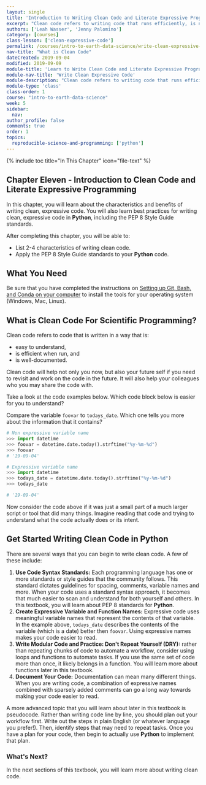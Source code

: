 ```yaml
---
layout: single
title: 'Introduction to Writing Clean Code and Literate Expressive Programming'
excerpt: "Clean code refers to writing code that runs efficiently, is not redundant and is easy for anyone to understand. Learn about the characteristics and benefits of writing clean, expressive code in Python."
authors: ['Leah Wasser', 'Jenny Palomino']
category: [courses]
class-lesson: ['clean-expressive-code']
permalink: /courses/intro-to-earth-data-science/write-clean-expressive-code/intro-to-clean-code/
nav-title: "What is Clean Code"
dateCreated: 2019-09-04
modified: 2019-09-09
module-title: 'Learn to Write Clean Code and Literate Expressive Programming'
module-nav-title: 'Write Clean Expressive Code'
module-description: "Clean code refers to writing code that runs efficiently, is not redundant and is easy for anyone to understand. Learn learn best practices for writing clean, expressive code in Python."
module-type: 'class'
class-order: 1
course: "intro-to-earth-data-science"
week: 5
sidebar:
  nav:
author_profile: false
comments: true
order: 1
topics:
  reproducible-science-and-programming: ['python']
---
```


{% include toc title="In This Chapter" icon="file-text" %}

<div class='notice--success' markdown="1">

## <i class="fa fa-ship" aria-hidden="true"></i> Chapter Eleven - Introduction to Clean Code and Literate Expressive Programming

In this chapter, you will learn about the characteristics and benefits of writing clean, expressive code. You will also learn best practices for writing clean, expressive code in **Python**, including the PEP 8 Style Guide standards.

After completing this chapter, you will be able to:

* List 2-4 characteristics of writing clean code.
* Apply the PEP 8 Style Guide standards to your **Python** code.


## <i class="fa fa-check-square-o fa-2" aria-hidden="true"></i> What You Need

Be sure that you have completed the instructions on <a href="{{ site.url }}/workshops/setup-earth-analytics-python/">Setting up Git, Bash, and Conda on your computer</a> to install the tools for your operating system (Windows, Mac, Linux). 

</div>


## What is Clean Code For Scientific Programming?

Clean code refers to code that is written in a way that is:

* easy to understand, 
* is efficient when run, and 
* is well-documented. 

Clean code will help not only you now, but also your future self if you need to revisit and work on the code in the future. It will also help your colleagues who you may share the code with.

Take a look at the code examples below. Which code block below is easier for you to understand?

Compare the variable `foovar` to `todays_date`. Which one tells you more about the information that it contains?


```python
# Non expressive variable name
>>> import datetime
>>> foovar = datetime.date.today().strftime("%y-%m-%d")
>>> foovar
# '19-09-04'
```

```python
# Expressive variable name 
>>> import datetime
>>> todays_date = datetime.date.today().strftime("%y-%m-%d")
>>> todays_date

# '19-09-04'
```

Now consider the code above if it was just a small part of a much larger script or tool that did many things. Imagine reading that code and trying to understand what the code actually does or its intent.


## Get Started Writing Clean Code in Python

There are several ways that you can begin to write clean code. A few of these include:

1. **Use Code Syntax Standards:** Each programming language has one or more standards or style guides that the community follows. This standard dictates guidelines for spacing, comments, variable names and more. When your code uses a standard syntax approach, it becomes that much easier to scan and understand for both yourself and others. In this textbook, you will learn about PEP 8 standards for **Python**.
1. **Create Expressive Variable and Function Names:** Expressive code uses meaningful variable names that represent the contents of that variable. In the example above, `todays_date` describes the contents of the variable (which is a date) better then `foovar`. Using expressive names makes your code easier to read.
1. **Write Modular Code and Practice: Don't Repeat Yourself (DRY):** rather than repeating chunks of code to automate a workflow, consider using loops and functions to automate tasks. If you use the same set of code more than once, it likely belongs in a function. You will learn more about functions later in this textbook.
2. **Document Your Code:** Documentation can mean many different things. When you are writing code, a combination of expressive names combined with sparsely added comments can go a long way towards making your code easier to read. 


A more advanced topic that you will learn about later in this textbook is pseudocode. Rather than writing code line by line, you should plan out your workflow first. Write out the steps in plain English (or whatever language you prefer!). Then, identify steps that may need to repeat tasks. Once you have a plan for your code, then begin to actually use **Python** to implement that plan. 


### What's Next?

In the next sections of this textbook, you will learn more about writing clean code. 



